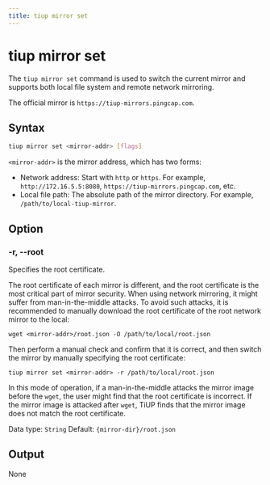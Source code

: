 ```yaml
---
title: tiup mirror set
---
```


# tiup mirror set

The `tiup mirror set` command is used to switch the current mirror and supports both local file system and remote network mirroring.

The official mirror is `https://tiup-mirrors.pingcap.com`.

## Syntax

```sh
tiup mirror set <mirror-addr> [flags]
```

`<mirror-addr>` is the mirror address, which has two forms:

- Network address: Start with `http` or `https`. For example, `http://172.16.5.5:8080`, `https://tiup-mirrors.pingcap.com`, etc.
- Local file path: The absolute path of the mirror directory. For example, `/path/to/local-tiup-mirror`.

## Option

### -r, --root

Specifies the root certificate.

The root certificate of each mirror is different, and the root certificate is the most critical part of mirror security. When using network mirroring, it might suffer from man-in-the-middle attacks. To avoid such attacks, it is recommended to manually download the root certificate of the root network mirror to the local:

```
wget <mirror-addr>/root.json -O /path/to/local/root.json
```

Then perform a manual check and confirm that it is correct, and then switch the mirror by manually specifying the root certificate:

```
tiup mirror set <mirror-addr> -r /path/to/local/root.json
```

In this mode of operation, if a man-in-the-middle attacks the mirror image before the `wget`, the user might find that the root certificate is incorrect. If the mirror image is attacked after `wget`, TiUP finds that the mirror image does not match the root certificate.

Data type: `String`
Default: `{mirror-dir}/root.json`

## Output

None